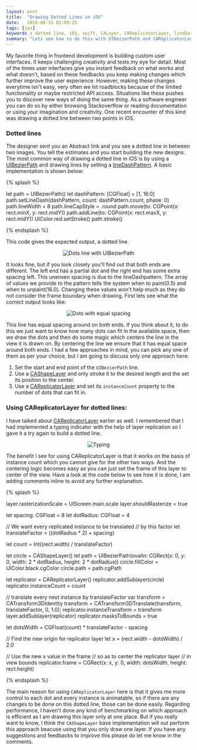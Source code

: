 ```yaml
---
layout: post
title:  "Drawing Dotted Lines in iOS"
date:   2019-08-31 01:09:25
tags: [ios]
keywords : dotted line, iOS, swift, CALayer, CAReplicatorLayer, lineDashPattern, alternative, custom, modify, fencepost, equal spacing
summary: "Lets see how to do this with UIBezierPath and CAReplicatorLayer"
---
```


My favorite thing in frontend development is building custom user interfaces. It keeps challenging creativity and tests my eye for detail. Most of the times user interfaces give you instant feedback on what works and what doesn't, based on these feedbacks you keep making changes which further improve the user experience. However, making these changes everytime isn't easy, very often we hit roadblocks because of the limited functionality or maybe restricted API access. Situations like these pushes you to discover new ways of doing the same thing. As a software engineer you can do so by either browsing Stackoverflow or reading documentation or using your imagination and creativity. One recent encounter of this kind was drawing a dotted line between two points in iOS. 

### Dotted lines

The designer sent you an Abstract link and you see a dotted line in between two images. You tell the estimates and you start building the new designs. The most common way of drawing a dotted line in iOS is by using a [UIBezierPath](https://developer.apple.com/documentation/uikit/uibezierpath) and drawing lines by setting a [lineDashPattern](https://developer.apple.com/documentation/quartzcore/cashapelayer/1521921-linedashpattern). A basic implementation is shown below:

{% splash %}

let path = UIBezierPath()
let dashPattern: [CGFloat] = [1, 16.0]
path.setLineDash(dashPattern, count: dashPattern.count, phase: 0)
path.lineWidth = 8
path.lineCapStyle = .round
path.move(to: CGPoint(x: rect.minX, y: rect.midY))
path.addLine(to: CGPoint(x: rect.maxX, y: rect.midY))
UIColor.red.setStroke()
path.stroke()

{% endsplash %}

This code gives the expected output, a dotted line.

<p align="center">
  <img alt="Dots line with UIBezierPath" src="{{ site.baseurl }}/images/xasdcfghnjuhgerfadscvfbf.png">
</p>

It looks fine, but if you look closely you'll find out that both ends are different. The left end has a partial dot and the right end has some extra spacing left. This unenven spacing is due to the lineDashpattern. The array of values we provide to the pattern tells the system when to paint(0.5) and when to unpaint(16.0). Changing these values won't help much as they do not consider the frame boundary when drawing. First lets see what the correct output looks like:

<p align="center">
  <img alt="Dots with equal spacing" src="{{ site.baseurl }}/images/csvbgdfmghfnbsvdacscdvbfg.png">
</p>

This line has equal spacing around on both ends. If you think about it, to do this we just want to know how many dots can fit in the available space, then we draw the dots and then do some magic which centers the line in the view it is drawn on. By centering the line we ensure that it has equal space around both ends. I had a few approaches in mind, you can pick any one of them as per your choice, but I am going to discuss only one approach here:

1. Set the start and end point of the `UIBezierPath` line.
2. Use a [CAShapeLayer](https://developer.apple.com/documentation/quartzcore/cashapelayer) and only stroke it to the desired length and the set its position to the center.
3. Use a [CAReplicatorLayer](https://developer.apple.com/documentation/quartzcore/careplicatorlayer) and set its `instanceCount` property to the number of dots that can fit in.


### Using CAReplicatorLayer for dotted lines:

I have talked about [CAReplicatorLayer](https://vinayjain.me/posts/conversation-with-calayer#careplicatorlayer) earlier as well. I remembered that I had implemented a typing indicator with the help of layer replication so I gave it a try again to build a dotted line. 

<p align="center">
  <img alt="Typing" src="{{ site.baseurl }}/images/typing.gif">
</p>

The benefit I see for using CAReplicatorLayer is that it works on the basis of instance count which you cannot give for the other two ways. And the centering logic becomes easy as you can just set the frame of this layer to center of the view. Have a look at the code below to see how it is done, I am adding comments inline to avoid any further explanation. 

{% splash %}

layer.rasterizationScale = UIScreen.main.scale
layer.shouldRasterize = true

let spacing: CGFloat = 8
let dotRadius: CGFloat = 4

// We want every replicated instance to be translated
// by this factor
let translateFactor = ((dotRadius * 2) + spacing)

let count = Int((rect.width) / translateFactor)

let circle = CAShapeLayer()
let path = UIBezierPath(ovalIn: CGRect(x: 0, y: 0, width: 2 * dotRadius, height: 2 * dotRadius))
circle.fillColor = UIColor.black.cgColor
circle.path = path.cgPath

let replicator = CAReplicatorLayer()
replicator.addSublayer(circle)
replicator.instanceCount = count

// translate every next instance by translateFactor
var transform = CATransform3DIdentity
transform = CATransform3DTranslate(transform, translateFactor, 0, 1.0);
replicator.instanceTransform = transform
layer.addSublayer(replicator)
replicator.masksToBounds = true

let dotsWidth = CGFloat(count) * translateFactor - spacing

// Find the new origin for replicator layer
let x = (rect.width - dotsWidth) / 2.0

// Use the new x value in the frame
// so as to center the replicator layer
// in view bounds
replicator.frame = CGRect(x: x, y: 0, width: dotsWidth, height: rect.height)

{% endsplash %}

The main reason for using `CAReplicatorLayer` here is that it gives me more control to each dot and every instance is animatable, so if there are any changes to be done on this dotted line, those can be done easily. Regarding performance, I haven't done any kind of benchmarking on which approach is efficient as I am drawing this layer only at one place. But if you really want to know, I think the `CAShapeLayer` base implementation will out perform this approach beacuse using that you only draw one layer. If you have any suggestions and feedbacks to improve this please do let me know in the comments. 